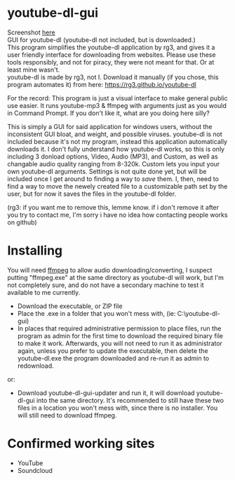 # youtube-dl-gui
Screenshot [here](https://i.imgur.com/pRPAFFH.png)  
GUI for youtube-dl (youtube-dl not included, but is downloaded.)  
This program simplifies the youtube-dl application by rg3, and gives it a user friendly interface for downloading from websites. Please use these tools responsibly, and not for piracy, they were not meant for that. Or at least mine wasn't.  
youtube-dl is made by rg3, not I. Download it manually (if you chose, this program automates it) from here: https://rg3.github.io/youtube-dl

For the record: This program is just a visual interface to make general public use easier. It runs youtube-mp3 & ffmpeg with arguments just as you would in Command Prompt. If you don't like it, what are you doing here silly?

This is simply a GUI for said application for windows users, without the inconsistent GUI bloat, and weight, and possible viruses. youtube-dl is not included because it's not my program, instead this application automatically downloads it. I don't fully understand how youtube-dl works, so this is only including 3 donload options, Video, Audio (MP3), and Custom, as well as changable audio quality ranging from 8-320k. Custom lets you input your own youtube-dl arguments. Settings is not quite done yet, but will be included once I get around to finding a way to _save_ them. I, then, need to find a way to move the newely created file to a customizable path set by the user, but for now it saves the files in the youtube-dl folder.

(rg3: if you want me to remove this, lemme know. if i don't remove it after you try to contact me, I'm sorry i have no idea how contacting people works on github)

# Installing
You will need [ffmpeg](https://ffmpeg.org/) to allow audio downloading/converting, I suspect putting "ffmpeg.exe" at the same directory as youtube-dl will work, but I'm not completely sure, and do not have a secondary machine to test it available to me currently.

- Download the executable, or ZIP file
- Place the .exe in a folder that you won't mess with, (ie: C:\youtube-dl-gui)
- In places that required administrative permission to place files, run the program as admin for the first time to download the required binary file to make it work. Afterwards, you will not need to run it as administrator again, unless you prefer to update the executable, then delete the youtube-dl.exe the program downloaded and re-run it as admin to redownload.

or:

- Download youtube-dl-gui-updater and run it, it will download youtube-dl-gui into the same directory. It's recommended to still have these two files in a location you won't mess with, since there is no installer. You will still need to download ffmpeg.

# Confirmed working sites

- YouTube
- Soundcloud

